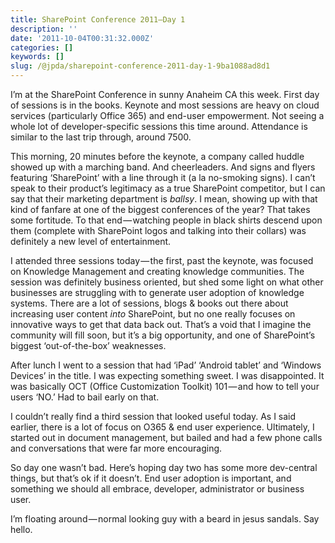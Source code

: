 ```yaml
---
title: SharePoint Conference 2011–Day 1
description: ''
date: '2011-10-04T00:31:32.000Z'
categories: []
keywords: []
slug: /@jpda/sharepoint-conference-2011-day-1-9ba1088ad8d1
---
```


I’m at the SharePoint Conference in sunny Anaheim CA this week. First day of sessions is in the books. Keynote and most sessions are heavy on cloud services (particularly Office 365) and end-user empowerment. Not seeing a whole lot of developer-specific sessions this time around. Attendance is similar to the last trip through, around 7500.

This morning, 20 minutes before the keynote, a company called huddle showed up with a marching band. And cheerleaders. And signs and flyers featuring ‘SharePoint’ with a line through it (a la no-smoking signs). I can’t speak to their product’s legitimacy as a true SharePoint competitor, but I can say that their marketing department is _ballsy_. I mean, showing up with that kind of fanfare at one of the biggest conferences of the year? That takes some fortitude. To that end — watching people in black shirts descend upon them (complete with SharePoint logos and talking into their collars) was definitely a new level of entertainment.

I attended three sessions today — the first, past the keynote, was focused on Knowledge Management and creating knowledge communities. The session was definitely business oriented, but shed some light on what other businesses are struggling with to generate user adoption of knowledge systems. There are a lot of sessions, blogs & books out there about increasing user content _into_ SharePoint, but no one really focuses on innovative ways to get that data back out. That’s a void that I imagine the community will fill soon, but it’s a big opportunity, and one of SharePoint’s biggest ‘out-of-the-box’ weaknesses.

After lunch I went to a session that had ‘iPad’ ‘Android tablet’ and ‘Windows Devices’ in the title. I was expecting something sweet. I was disappointed. It was basically OCT (Office Customization Toolkit) 101 — and how to tell your users ‘NO.’ Had to bail early on that.

I couldn’t really find a third session that looked useful today. As I said earlier, there is a lot of focus on O365 & end user experience. Ultimately, I started out in document management, but bailed and had a few phone calls and conversations that were far more encouraging.

So day one wasn’t bad. Here’s hoping day two has some more dev-central things, but that’s ok if it doesn’t. End user adoption is important, and something we should all embrace, developer, administrator or business user.

I’m floating around — normal looking guy with a beard in jesus sandals. Say hello.
